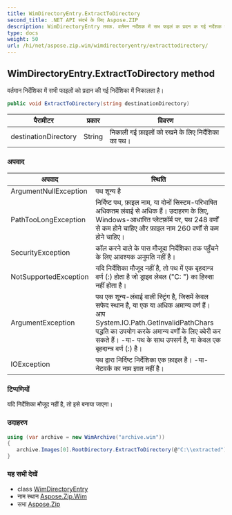 ```yaml
---
title: WimDirectoryEntry.ExtractToDirectory
second_title: .NET API संदर्भ के लिए Aspose.ZIP
description: WimDirectoryEntry तरक. वर्तमन नर्देशक में सभ फइलं क प्रदन क गई नर्देशक में नकलत है
type: docs
weight: 50
url: /hi/net/aspose.zip.wim/wimdirectoryentry/extracttodirectory/
---
```

## WimDirectoryEntry.ExtractToDirectory method

वर्तमान निर्देशिका में सभी फाइलों को प्रदान की गई निर्देशिका में निकालता है।

```csharp
public void ExtractToDirectory(string destinationDirectory)
```

| पैरामीटर | प्रकार | विवरण |
| --- | --- | --- |
| destinationDirectory | String | निकाली गई फ़ाइलों को रखने के लिए निर्देशिका का पथ। |

### अपवाद

| अपवाद | स्थिति |
| --- | --- |
| ArgumentNullException | पथ शून्य है |
| PathTooLongException | निर्दिष्ट पथ, फ़ाइल नाम, या दोनों सिस्टम-परिभाषित अधिकतम लंबाई से अधिक हैं। उदाहरण के लिए, Windows-आधारित प्लेटफ़ॉर्म पर, पथ 248 वर्णों से कम होने चाहिए और फ़ाइल नाम 260 वर्णों से कम होने चाहिए। |
| SecurityException | कॉल करने वाले के पास मौजूदा निर्देशिका तक पहुँचने के लिए आवश्यक अनुमति नहीं है। |
| NotSupportedException | यदि निर्देशिका मौजूद नहीं है, तो पथ में एक बृहदान्त्र वर्ण (:) होता है जो ड्राइव लेबल ("C: \") का हिस्सा नहीं होता है। |
| ArgumentException | पथ एक शून्य-लंबाई वाली स्ट्रिंग है, जिसमें केवल सफेद स्थान है, या एक या अधिक अमान्य वर्ण हैं। आप System.IO.Path.GetInvalidPathChars पद्धति का उपयोग करके अमान्य वर्णों के लिए क्वेरी कर सकते हैं। -या- पथ के साथ उपसर्ग है, या केवल एक बृहदान्त्र वर्ण (:) है। |
| IOException | पथ द्वारा निर्दिष्ट निर्देशिका एक फ़ाइल है। -या- नेटवर्क का नाम ज्ञात नहीं है। |

### टिप्पणियों

यदि निर्देशिका मौजूद नहीं है, तो इसे बनाया जाएगा।

### उदाहरण

```csharp
using (var archive = new WimArchive("archive.wim")) 
{ 
   archive.Images[0].RootDirectory.ExtractToDirectory(@"C:\\extracted");
}
```

### यह सभी देखें

* class [WimDirectoryEntry](../)
* नाम स्थान [Aspose.Zip.Wim](../../wimdirectoryentry/)
* सभा [Aspose.Zip](../../../)


